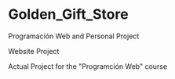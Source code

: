 # Golden_Gift_Store
 Programación Web and Personal Project
 
 Website Project

 Actual Project for the "Programción Web" course
